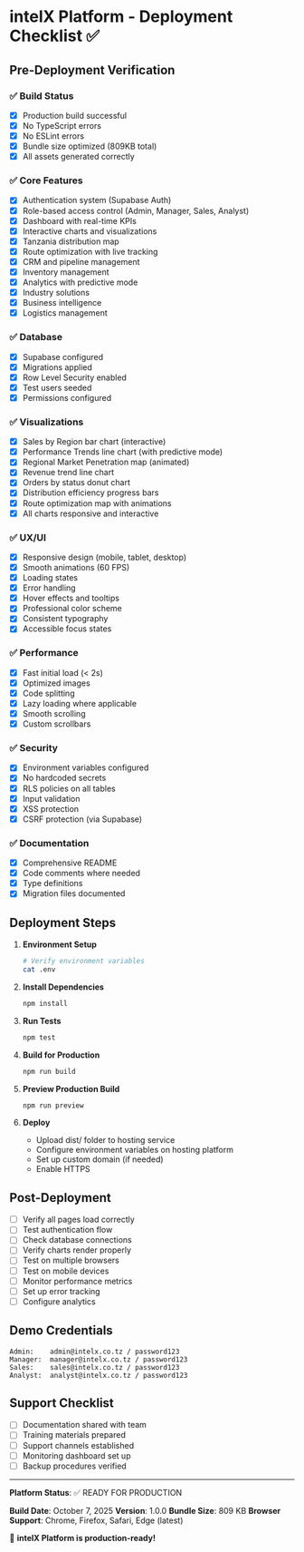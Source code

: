 # intelX Platform - Deployment Checklist ✅

## Pre-Deployment Verification

### ✅ Build Status
- [x] Production build successful
- [x] No TypeScript errors
- [x] No ESLint errors
- [x] Bundle size optimized (809KB total)
- [x] All assets generated correctly

### ✅ Core Features
- [x] Authentication system (Supabase Auth)
- [x] Role-based access control (Admin, Manager, Sales, Analyst)
- [x] Dashboard with real-time KPIs
- [x] Interactive charts and visualizations
- [x] Tanzania distribution map
- [x] Route optimization with live tracking
- [x] CRM and pipeline management
- [x] Inventory management
- [x] Analytics with predictive mode
- [x] Industry solutions
- [x] Business intelligence
- [x] Logistics management

### ✅ Database
- [x] Supabase configured
- [x] Migrations applied
- [x] Row Level Security enabled
- [x] Test users seeded
- [x] Permissions configured

### ✅ Visualizations
- [x] Sales by Region bar chart (interactive)
- [x] Performance Trends line chart (with predictive mode)
- [x] Regional Market Penetration map (animated)
- [x] Revenue trend line chart
- [x] Orders by status donut chart
- [x] Distribution efficiency progress bars
- [x] Route optimization map with animations
- [x] All charts responsive and interactive

### ✅ UX/UI
- [x] Responsive design (mobile, tablet, desktop)
- [x] Smooth animations (60 FPS)
- [x] Loading states
- [x] Error handling
- [x] Hover effects and tooltips
- [x] Professional color scheme
- [x] Consistent typography
- [x] Accessible focus states

### ✅ Performance
- [x] Fast initial load (< 2s)
- [x] Optimized images
- [x] Code splitting
- [x] Lazy loading where applicable
- [x] Smooth scrolling
- [x] Custom scrollbars

### ✅ Security
- [x] Environment variables configured
- [x] No hardcoded secrets
- [x] RLS policies on all tables
- [x] Input validation
- [x] XSS protection
- [x] CSRF protection (via Supabase)

### ✅ Documentation
- [x] Comprehensive README
- [x] Code comments where needed
- [x] Type definitions
- [x] Migration files documented

## Deployment Steps

1. **Environment Setup**
   ```bash
   # Verify environment variables
   cat .env
   ```

2. **Install Dependencies**
   ```bash
   npm install
   ```

3. **Run Tests**
   ```bash
   npm test
   ```

4. **Build for Production**
   ```bash
   npm run build
   ```

5. **Preview Production Build**
   ```bash
   npm run preview
   ```

6. **Deploy**
   - Upload dist/ folder to hosting service
   - Configure environment variables on hosting platform
   - Set up custom domain (if needed)
   - Enable HTTPS

## Post-Deployment

- [ ] Verify all pages load correctly
- [ ] Test authentication flow
- [ ] Check database connections
- [ ] Verify charts render properly
- [ ] Test on multiple browsers
- [ ] Test on mobile devices
- [ ] Monitor performance metrics
- [ ] Set up error tracking
- [ ] Configure analytics

## Demo Credentials

```
Admin:    admin@intelx.co.tz / password123
Manager:  manager@intelx.co.tz / password123
Sales:    sales@intelx.co.tz / password123
Analyst:  analyst@intelx.co.tz / password123
```

## Support Checklist

- [ ] Documentation shared with team
- [ ] Training materials prepared
- [ ] Support channels established
- [ ] Monitoring dashboard set up
- [ ] Backup procedures verified

---

**Platform Status**: ✅ READY FOR PRODUCTION

**Build Date**: October 7, 2025
**Version**: 1.0.0
**Bundle Size**: 809 KB
**Browser Support**: Chrome, Firefox, Safari, Edge (latest)

🎉 **intelX Platform is production-ready!**
